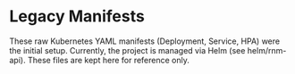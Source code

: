 # Legacy Manifests

These raw Kubernetes YAML manifests (Deployment, Service, HPA) were the initial setup.
Currently, the project is managed via Helm (see helm/rnm-api).
These files are kept here for reference only.
